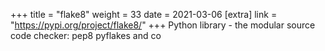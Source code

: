 +++
title = "flake8"
weight = 33
date = 2021-03-06
[extra]
link = "https://pypi.org/project/flake8/"
+++
Python library - the modular source code checker: pep8 pyflakes and co


